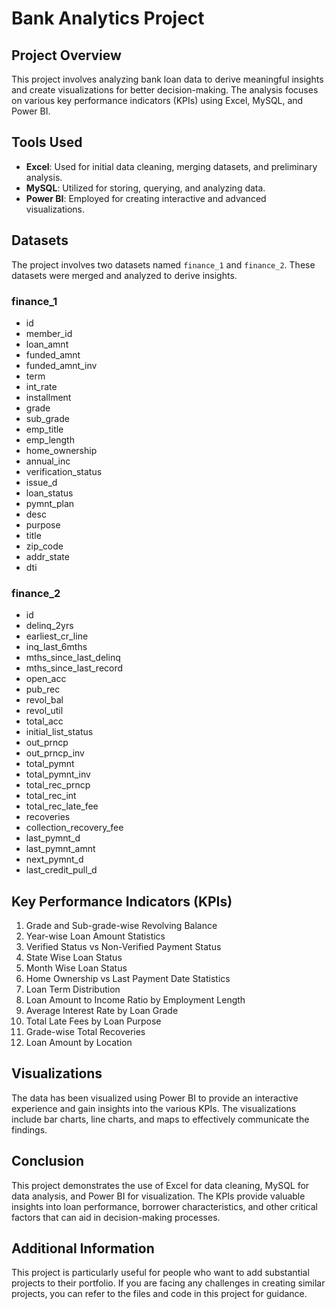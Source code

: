 # Bank Analytics Project

## Project Overview
This project involves analyzing bank loan data to derive meaningful insights and create visualizations for better decision-making. The analysis focuses on various key performance indicators (KPIs) using Excel, MySQL, and Power BI.

## Tools Used
- **Excel**: Used for initial data cleaning, merging datasets, and preliminary analysis.
- **MySQL**: Utilized for storing, querying, and analyzing data.
- **Power BI**: Employed for creating interactive and advanced visualizations.

## Datasets
The project involves two datasets named `finance_1` and `finance_2`. These datasets were merged and analyzed to derive insights.

### finance_1
- id
- member_id
- loan_amnt
- funded_amnt
- funded_amnt_inv
- term
- int_rate
- installment
- grade
- sub_grade
- emp_title
- emp_length
- home_ownership
- annual_inc
- verification_status
- issue_d
- loan_status
- pymnt_plan
- desc
- purpose
- title
- zip_code
- addr_state
- dti

### finance_2
- id
- delinq_2yrs
- earliest_cr_line
- inq_last_6mths
- mths_since_last_delinq
- mths_since_last_record
- open_acc
- pub_rec
- revol_bal
- revol_util
- total_acc
- initial_list_status
- out_prncp
- out_prncp_inv
- total_pymnt
- total_pymnt_inv
- total_rec_prncp
- total_rec_int
- total_rec_late_fee
- recoveries
- collection_recovery_fee
- last_pymnt_d
- last_pymnt_amnt
- next_pymnt_d
- last_credit_pull_d

## Key Performance Indicators (KPIs)
1. Grade and Sub-grade-wise Revolving Balance
2. Year-wise Loan Amount Statistics
3. Verified Status vs Non-Verified Payment Status
4. State Wise Loan Status
5. Month Wise Loan Status
6. Home Ownership vs Last Payment Date Statistics
7. Loan Term Distribution
8. Loan Amount to Income Ratio by Employment Length
9. Average Interest Rate by Loan Grade
10. Total Late Fees by Loan Purpose
11. Grade-wise Total Recoveries
12. Loan Amount by Location

## Visualizations
The data has been visualized using Power BI to provide an interactive experience and gain insights into the various KPIs. The visualizations include bar charts, line charts, and maps to effectively communicate the findings.

## Conclusion
This project demonstrates the use of Excel for data cleaning, MySQL for data analysis, and Power BI for visualization. The KPIs provide valuable insights into loan performance, borrower characteristics, and other critical factors that can aid in decision-making processes.

## Additional Information
This project is particularly useful for people who want to add substantial projects to their portfolio. If you are facing any challenges in creating similar projects, you can refer to the files and code in this project for guidance.
